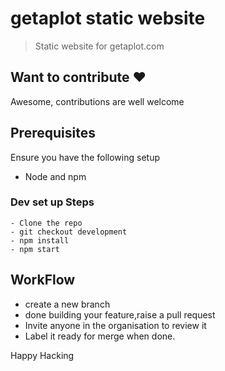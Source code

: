 # getaplot static website

 > Static website for getaplot.com


## Want to contribute :heart:
Awesome, contributions are well welcome

## Prerequisites
Ensure you have the following setup
* Node and npm

### Dev set up Steps
```
- Clone the repo
- git checkout development
- npm install
- npm start
```

## WorkFlow
- create a new branch
- done building your feature,raise a pull request
- Invite anyone in the organisation to review it
- Label it ready for merge when done.

Happy Hacking
